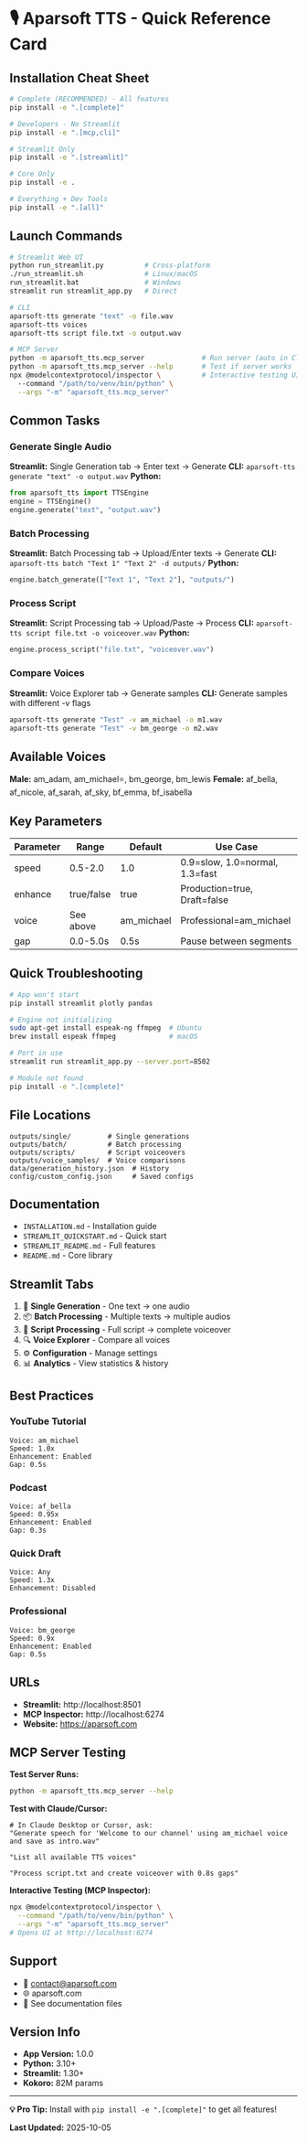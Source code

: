 # 🎙️ Aparsoft TTS - Quick Reference Card

## Installation Cheat Sheet

```bash
# Complete (RECOMMENDED) - All features
pip install -e ".[complete]"

# Developers - No Streamlit
pip install -e ".[mcp,cli]"

# Streamlit Only
pip install -e ".[streamlit]"

# Core Only
pip install -e .

# Everything + Dev Tools
pip install -e ".[all]"
```

## Launch Commands

```bash
# Streamlit Web UI
python run_streamlit.py          # Cross-platform
./run_streamlit.sh               # Linux/macOS
run_streamlit.bat                # Windows
streamlit run streamlit_app.py   # Direct

# CLI
aparsoft-tts generate "text" -o file.wav
aparsoft-tts voices
aparsoft-tts script file.txt -o output.wav

# MCP Server
python -m aparsoft_tts.mcp_server              # Run server (auto in Claude/Cursor)
python -m aparsoft_tts.mcp_server --help       # Test if server works
npx @modelcontextprotocol/inspector \          # Interactive testing UI
  --command "/path/to/venv/bin/python" \
  --args "-m" "aparsoft_tts.mcp_server"
```

## Common Tasks

### Generate Single Audio
**Streamlit:** Single Generation tab → Enter text → Generate
**CLI:** `aparsoft-tts generate "text" -o output.wav`
**Python:**
```python
from aparsoft_tts import TTSEngine
engine = TTSEngine()
engine.generate("text", "output.wav")
```

### Batch Processing
**Streamlit:** Batch Processing tab → Upload/Enter texts → Generate
**CLI:** `aparsoft-tts batch "Text 1" "Text 2" -d outputs/`
**Python:**
```python
engine.batch_generate(["Text 1", "Text 2"], "outputs/")
```

### Process Script
**Streamlit:** Script Processing tab → Upload/Paste → Process
**CLI:** `aparsoft-tts script file.txt -o voiceover.wav`
**Python:**
```python
engine.process_script("file.txt", "voiceover.wav")
```

### Compare Voices
**Streamlit:** Voice Explorer tab → Generate samples
**CLI:** Generate samples with different -v flags
```bash
aparsoft-tts generate "Test" -v am_michael -o m1.wav
aparsoft-tts generate "Test" -v bm_george -o m2.wav
```

## Available Voices

**Male:** am_adam, am_michael⭐, bm_george, bm_lewis
**Female:** af_bella, af_nicole, af_sarah, af_sky, bf_emma, bf_isabella

## Key Parameters

| Parameter | Range | Default | Use Case |
|-----------|-------|---------|----------|
| speed | 0.5-2.0 | 1.0 | 0.9=slow, 1.0=normal, 1.3=fast |
| enhance | true/false | true | Production=true, Draft=false |
| voice | See above | am_michael | Professional=am_michael |
| gap | 0.0-5.0s | 0.5s | Pause between segments |

## Quick Troubleshooting

```bash
# App won't start
pip install streamlit plotly pandas

# Engine not initializing
sudo apt-get install espeak-ng ffmpeg  # Ubuntu
brew install espeak ffmpeg             # macOS

# Port in use
streamlit run streamlit_app.py --server.port=8502

# Module not found
pip install -e ".[complete]"
```

## File Locations

```
outputs/single/         # Single generations
outputs/batch/          # Batch processing
outputs/scripts/        # Script voiceovers
outputs/voice_samples/  # Voice comparisons
data/generation_history.json  # History
config/custom_config.json     # Saved configs
```

## Documentation

- `INSTALLATION.md` - Installation guide
- `STREAMLIT_QUICKSTART.md` - Quick start
- `STREAMLIT_README.md` - Full features
- `README.md` - Core library

## Streamlit Tabs

1. 🎯 **Single Generation** - One text → one audio
2. 📦 **Batch Processing** - Multiple texts → multiple audios
3. 📄 **Script Processing** - Full script → complete voiceover
4. 🔍 **Voice Explorer** - Compare all voices
5. ⚙️ **Configuration** - Manage settings
6. 📊 **Analytics** - View statistics & history

## Best Practices

### YouTube Tutorial
```
Voice: am_michael
Speed: 1.0x
Enhancement: Enabled
Gap: 0.5s
```

### Podcast
```
Voice: af_bella
Speed: 0.95x
Enhancement: Enabled
Gap: 0.3s
```

### Quick Draft
```
Voice: Any
Speed: 1.3x
Enhancement: Disabled
```

### Professional
```
Voice: bm_george
Speed: 0.9x
Enhancement: Enabled
Gap: 0.5s
```

## URLs

- **Streamlit:** http://localhost:8501
- **MCP Inspector:** http://localhost:6274
- **Website:** https://aparsoft.com

## MCP Server Testing

**Test Server Runs:**
```bash
python -m aparsoft_tts.mcp_server --help
```

**Test with Claude/Cursor:**
```
# In Claude Desktop or Cursor, ask:
"Generate speech for 'Welcome to our channel' using am_michael voice and save as intro.wav"

"List all available TTS voices"

"Process script.txt and create voiceover with 0.8s gaps"
```

**Interactive Testing (MCP Inspector):**
```bash
npx @modelcontextprotocol/inspector \
  --command "/path/to/venv/bin/python" \
  --args "-m" "aparsoft_tts.mcp_server"
# Opens UI at http://localhost:6274
```

## Support

- 📧 contact@aparsoft.com
- 🌐 aparsoft.com
- 📖 See documentation files

## Version Info

- **App Version:** 1.0.0
- **Python:** 3.10+
- **Streamlit:** 1.30+
- **Kokoro:** 82M params

---

**💡 Pro Tip:** Install with `pip install -e ".[complete]"` to get all features!

**Last Updated:** 2025-10-05
